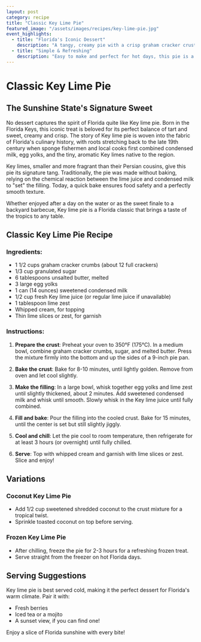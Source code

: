 ```yaml
---
layout: post
category: recipe
title: "Classic Key Lime Pie"
featured_image: "/assets/images/recipes/key-lime-pie.jpg"
event_highlights:
  - title: "Florida's Iconic Dessert"
    description: "A tangy, creamy pie with a crisp graham cracker crust, straight from the Florida Keys."
  - title: "Simple & Refreshing"
    description: "Easy to make and perfect for hot days, this pie is a true taste of the tropics."
---
```


# Classic Key Lime Pie

## The Sunshine State's Signature Sweet

No dessert captures the spirit of Florida quite like Key lime pie. Born in the Florida Keys, this iconic treat is beloved for its perfect balance of tart and sweet, creamy and crisp. The story of Key lime pie is woven into the fabric of Florida's culinary history, with roots stretching back to the late 19th century when sponge fishermen and local cooks first combined condensed milk, egg yolks, and the tiny, aromatic Key limes native to the region.

Key limes, smaller and more fragrant than their Persian cousins, give this pie its signature tang. Traditionally, the pie was made without baking, relying on the chemical reaction between the lime juice and condensed milk to "set" the filling. Today, a quick bake ensures food safety and a perfectly smooth texture.

Whether enjoyed after a day on the water or as the sweet finale to a backyard barbecue, Key lime pie is a Florida classic that brings a taste of the tropics to any table.

## Classic Key Lime Pie Recipe

### Ingredients:
- 1 1/2 cups graham cracker crumbs (about 12 full crackers)
- 1/3 cup granulated sugar
- 6 tablespoons unsalted butter, melted
- 3 large egg yolks
- 1 can (14 ounces) sweetened condensed milk
- 1/2 cup fresh Key lime juice (or regular lime juice if unavailable)
- 1 tablespoon lime zest
- Whipped cream, for topping
- Thin lime slices or zest, for garnish

### Instructions:

1. **Prepare the crust**: Preheat your oven to 350°F (175°C). In a medium bowl, combine graham cracker crumbs, sugar, and melted butter. Press the mixture firmly into the bottom and up the sides of a 9-inch pie pan.

2. **Bake the crust**: Bake for 8-10 minutes, until lightly golden. Remove from oven and let cool slightly.

3. **Make the filling**: In a large bowl, whisk together egg yolks and lime zest until slightly thickened, about 2 minutes. Add sweetened condensed milk and whisk until smooth. Slowly whisk in the Key lime juice until fully combined.

4. **Fill and bake**: Pour the filling into the cooled crust. Bake for 15 minutes, until the center is set but still slightly jiggly.

5. **Cool and chill**: Let the pie cool to room temperature, then refrigerate for at least 3 hours (or overnight) until fully chilled.

6. **Serve**: Top with whipped cream and garnish with lime slices or zest. Slice and enjoy!

## Variations

### Coconut Key Lime Pie
- Add 1/2 cup sweetened shredded coconut to the crust mixture for a tropical twist.
- Sprinkle toasted coconut on top before serving.

### Frozen Key Lime Pie
- After chilling, freeze the pie for 2-3 hours for a refreshing frozen treat.
- Serve straight from the freezer on hot Florida days.

## Serving Suggestions

Key lime pie is best served cold, making it the perfect dessert for Florida's warm climate. Pair it with:
- Fresh berries
- Iced tea or a mojito
- A sunset view, if you can find one!

Enjoy a slice of Florida sunshine with every bite!
